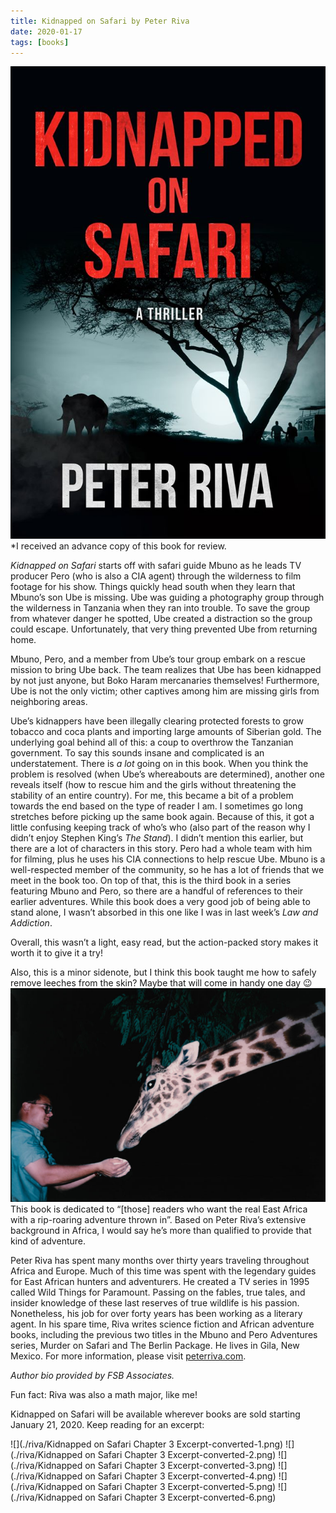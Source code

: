 ```yaml
---
title: Kidnapped on Safari by Peter Riva
date: 2020-01-17
tags: [books]
---
```

![](./cover.jpg)
*I received an advance copy of this book for review. 

_Kidnapped on Safari_ starts off with safari guide Mbuno as he leads TV producer Pero (who is also a CIA agent) through the wilderness to film footage for his show. Things quickly head south when they learn that Mbuno’s son Ube is missing. Ube was guiding a photography group through the wilderness in Tanzania when they ran into trouble. To save the group from whatever danger he spotted, Ube created a distraction so the group could escape. Unfortunately, that very thing prevented Ube from returning home. 

Mbuno, Pero, and a member from Ube’s tour group embark on a rescue mission to bring Ube back. The team realizes that Ube has been kidnapped by not just anyone, but Boko Haram mercanaries themselves! Furthermore, Ube is not the only victim; other captives among him are missing girls from neighboring areas. 

Ube’s kidnappers have been illegally clearing protected forests to grow tobacco and coca plants and importing large amounts of Siberian gold. The underlying goal behind all of this: a coup to overthrow the Tanzanian government. To say this sounds insane and complicated is an understatement. There is _a lot_ going on in this book. When you think the problem is resolved (when Ube’s whereabouts are determined), another one reveals itself (how to rescue him and the girls without threatening the stability of an entire country). For me, this became a bit of a problem towards the end based on the type of reader I am. I sometimes go long stretches before picking up the same book again. Because of this, it got a little confusing keeping track of who’s who (also part of the reason why I didn’t enjoy Stephen King’s _The Stand_). I didn’t mention this earlier, but there are a lot of characters in this story. Pero had a whole team with him for filming, plus he uses his CIA connections to help rescue Ube. Mbuno is a well-respected member of the community, so he has a lot of friends that we meet in the book too. On top of that, this is the third book in a series featuring Mbuno and Pero, so there are a handful of references to their earlier adventures. While this book does a very good job of being able to stand alone, I wasn’t absorbed in this one like I was in last week’s _Law and Addiction_. 

Overall, this wasn’t a light, easy read, but the action-packed story makes it worth it to give it a try! 

Also, this is a minor sidenote, but I think this book taught me how to safely remove leeches from the skin? Maybe that will come in handy one day 😉
![](./riva.jpg)
This book is dedicated to “[those] readers who want the real East Africa with a rip-roaring adventure thrown in”. Based on Peter Riva’s extensive background in Africa, I would say he’s more than qualified to provide that kind of adventure. 

Peter Riva has spent many months over thirty years traveling throughout Africa and Europe. Much of this time was spent with the legendary guides for East African hunters and adventurers. He created a TV series in 1995 called Wild Things for Paramount. Passing on the fables, true tales, and insider knowledge of these last reserves of true wildlife is his passion. Nonetheless, his job for over forty years has been working as a literary agent. In his spare time, Riva writes science fiction and African adventure books, including the previous two titles in the Mbuno and Pero Adventures series, Murder on Safari and The Berlin Package. He lives in Gila, New Mexico. For more information, please visit [peterriva.com](https://peterriva.com/). 

_Author bio provided by FSB Associates._

Fun fact: Riva was also a math major, like me!

Kidnapped on Safari will be available wherever books are sold starting January 21, 2020. Keep reading for an excerpt:

<!-- <object data="./riva" type="application/pdf" width="100%"> 
</object> -->
![](./riva/Kidnapped on Safari Chapter 3 Excerpt-converted-1.png)
![](./riva/Kidnapped on Safari Chapter 3 Excerpt-converted-2.png)
![](./riva/Kidnapped on Safari Chapter 3 Excerpt-converted-3.png)
![](./riva/Kidnapped on Safari Chapter 3 Excerpt-converted-4.png)
![](./riva/Kidnapped on Safari Chapter 3 Excerpt-converted-5.png)
![](./riva/Kidnapped on Safari Chapter 3 Excerpt-converted-6.png)